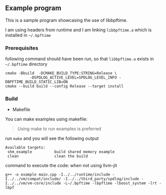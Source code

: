 ## Example program

This is a sample program showcasing the use of libbpftime.

I am using headers from runtime and I am linking `libbpftime.a` which is installed in `~/.bpftime`


### Prerequisites

following command should have been run, so that `libbpftime.a` exists in `~/.bpftime` directory

```shell
cmake -Bbuild  -DCMAKE_BUILD_TYPE:STRING=Release \
           -DSPDLOG_ACTIVE_LEVEL=SPDLOG_LEVEL_INFO -DBPFTIME_BUILD_STATIC_LIB=ON
cmake --build build --config Release --target install
```


### Build

- Makefile

You can make examples using makefile:

> Using make to run examples is preferred

run `make` and you will see the following output

```shell
Available targets:
 shm_example          build shared memory example
 clean                clean the build
```

command to execute the code:
when not using llvm-jit
```shell
g++ -o example main.cpp -I../../runtime/include -I../../vm/compat/include/ -I../../third_party/spdlog/include -I../../vm/vm-core/include -L~/.bpftime -lbpftime -lboost_system -lrt -lbpf
```